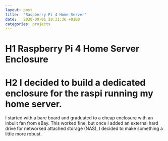 ```yaml
---
layout: post
title:  "Raspberry Pi 4 Home Server"
date:   2020-09-01 20:31:36 +0100
categories: projects
---
```

# H1 Raspberry Pi 4 Home Server Enclosure
# H2 I decided to build a dedicated enclosure for the raspi running my home server.
I started with a bare board and graduated to a cheap enclosure with an inbuilt fan from eBay. This worked fine, but once I added an external hard drive for networked attached storage (NAS), I decided to make something a little more robust.